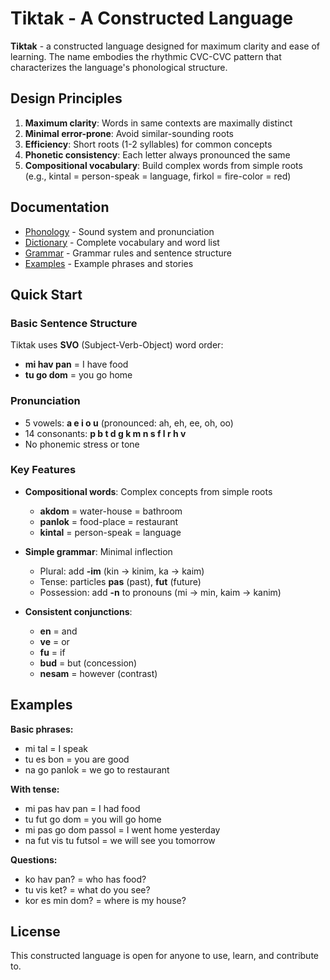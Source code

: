 # Tiktak - A Constructed Language

**Tiktak** - a constructed language designed for maximum clarity and ease of learning. The name embodies the rhythmic CVC-CVC pattern that characterizes the language's phonological structure.

## Design Principles

1. **Maximum clarity**: Words in same contexts are maximally distinct
2. **Minimal error-prone**: Avoid similar-sounding roots
3. **Efficiency**: Short roots (1-2 syllables) for common concepts
4. **Phonetic consistency**: Each letter always pronounced the same
5. **Compositional vocabulary**: Build complex words from simple roots (e.g., kintal = person-speak = language, firkol = fire-color = red)

## Documentation

- [Phonology](phonology.md) - Sound system and pronunciation
- [Dictionary](dictionary.md) - Complete vocabulary and word list
- [Grammar](grammar.md) - Grammar rules and sentence structure
- [Examples](examples.md) - Example phrases and stories

## Quick Start

### Basic Sentence Structure
Tiktak uses **SVO** (Subject-Verb-Object) word order:
- **mi hav pan** = I have food
- **tu go dom** = you go home

### Pronunciation
- 5 vowels: **a e i o u** (pronounced: ah, eh, ee, oh, oo)
- 14 consonants: **p b t d g k m n s f l r h v**
- No phonemic stress or tone

### Key Features
- **Compositional words**: Complex concepts from simple roots
  - **akdom** = water-house = bathroom
  - **panlok** = food-place = restaurant
  - **kintal** = person-speak = language

- **Simple grammar**: Minimal inflection
  - Plural: add **-im** (kin → kinim, ka → kaim)
  - Tense: particles **pas** (past), **fut** (future)
  - Possession: add **-n** to pronouns (mi → min, kaim → kanim)

- **Consistent conjunctions**:
  - **en** = and
  - **ve** = or
  - **fu** = if
  - **bud** = but (concession)
  - **nesam** = however (contrast)

## Examples

**Basic phrases:**
- mi tal = I speak
- tu es bon = you are good
- na go panlok = we go to restaurant

**With tense:**
- mi pas hav pan = I had food
- tu fut go dom = you will go home
- mi pas go dom passol = I went home yesterday
- na fut vis tu futsol = we will see you tomorrow

**Questions:**
- ko hav pan? = who has food?
- tu vis ket? = what do you see?
- kor es min dom? = where is my house?

## License

This constructed language is open for anyone to use, learn, and contribute to.
